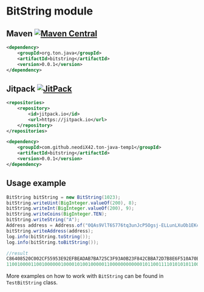 # BitString module

## Maven [![Maven Central][maven-central-svg]][maven-central]

```xml
<dependency>
    <groupId>org.ton.java</groupId>
    <artifactId>bitstring</artifactId>
    <version>0.0.1</version>
</dependency>
```

## Jitpack [![JitPack][jitpack-svg]][jitpack]

```xml
<repositories>
    <repository>
        <id>jitpack.io</id>
        <url>https://jitpack.io</url>
    </repository>
</repositories>
```

```xml
<dependency>
    <groupId>com.github.neodiX42.ton-java-temp1</groupId>
    <artifactId>bitstring</artifactId>
    <version>0.0.1</version>
</dependency>
```

## Usage example

```java
BitString bitString = new BitString(1023);
bitString.writeUint(BigInteger.valueOf(200), 8);
bitString.writeInt(BigInteger.valueOf(200), 9);
bitString.writeCoins(BigInteger.TEN);
bitString.writeString("A");
Address address = Address.of("0QAs9VlT6S776tq3unJcP5Ogsj-ELLunLXuOb1EKcOQi4-QO");
bitString.writeAddress(address);
log.info(bitString.toString());
log.info(bitString.toBitString());

//result
C86408520C002CF55953E92EFBEADAB7BA725C3F93A0B23F842CBBA72D7B8E6F510A70E422E3
1100100001100100000010000101001000001100000000000010110011110101010110010101001111101001001011101111101111101010110110101011011110111010011100100101110000111111100100111010000010110010001111111000010000101100101110111010011100101101011110111000111001101111010100010000101001110000111001000010001011100011
```

More examples on how to work with `BitString` can be found in `TestBitString` class.


[maven-central-svg]: https://img.shields.io/maven-central/v/org.ton.java/bitstring
[maven-central]: https://mvnrepository.com/artifact/org.ton.java/bitstring
[jitpack-svg]: https://jitpack.io/v/neodiX42/ton-java.svg
[jitpack]: https://jitpack.io/#neodiX42/ton-java/bitstring
[ton-svg]: https://img.shields.io/badge/Based%20on-TON-blue
[ton]: https://ton.org